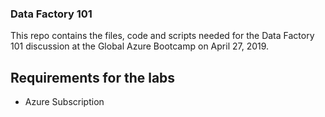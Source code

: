 ### Data Factory 101

This repo contains the files, code and scripts needed for the Data Factory 101 discussion at the Global Azure Bootcamp on April 27, 2019. 

## Requirements for the labs
* Azure Subscription